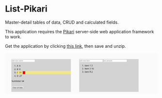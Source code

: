 # List-Pikari
Master-detail tables of data, CRUD and calculated fields.

This application requires the [Pikari](https://github.com/olliNiinivaara/Pikari/) server-side web application framework to work.

Get the application by clicking [this link](https://raw.githubusercontent.com/olliNiinivaara/Pikari-Text/master/dist/listpikari.zip), then save and unzip.

![pic](https://raw.githubusercontent.com/olliNiinivaara/List-Pikari/master/pic.png)
